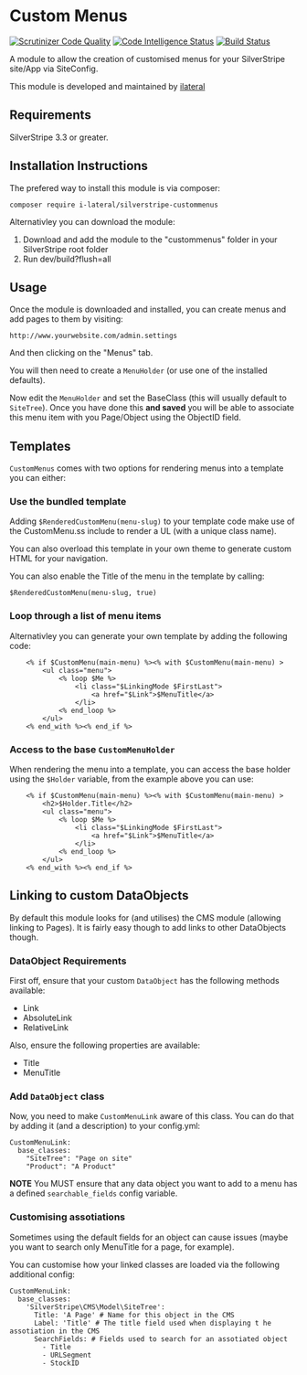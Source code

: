 # Custom Menus

[![Scrutinizer Code Quality](https://scrutinizer-ci.com/g/i-lateral/silverstripe-custommenus/badges/quality-score.png?b=2)](https://scrutinizer-ci.com/g/i-lateral/silverstripe-custommenus/?branch=2)
[![Code Intelligence Status](https://scrutinizer-ci.com/g/i-lateral/silverstripe-custommenus/badges/code-intelligence.svg?b=2)](https://scrutinizer-ci.com/code-intelligence)
[![Build Status](https://travis-ci.org/i-lateral/silverstripe-custommenus.svg?branch=2)](https://travis-ci.org/i-lateral/silverstripe-custommenus)

A module to allow the creation of customised menus for your
SilverStripe site/App via SiteConfig.

This module is developed and maintained by [ilateral](http://www.ilateralweb.co.uk)

## Requirements
SilverStripe 3.3 or greater.

## Installation Instructions

The prefered way to install this module is via composer:

    composer require i-lateral/silverstripe-custommenus

Alternativley you can download the module:

1. Download and add the module to the "custommenus" folder in your SilverStripe root folder
2. Run dev/build?flush=all

## Usage

Once the module is downloaded and installed, you can create menus
and add pages to them by visiting:

    http://www.yourwebsite.com/admin.settings

And then clicking on the "Menus" tab.

You will then need to create a `MenuHolder` (or use one of the installed defaults).

Now edit the `MenuHolder` and set the BaseClass (this will usually default to `SiteTree`). Once you have done this **and saved** you will be able to associate this menu item with you Page/Object using
the ObjectID field.

## Templates

`CustomMenus` comes with two options for rendering menus into a
template you can either:

### Use the bundled template

Adding `$RenderedCustomMenu(menu-slug)` to your template code make
use of the CustomMenu.ss include to render a UL (with a unique class name).

You can also overload this template in your own theme to generate
custom HTML for your navigation.

You can also enable the Title of the menu in the template by calling:

`$RenderedCustomMenu(menu-slug, true)`

### Loop through a list of menu items

Alternativley you can generate your own template by adding the 
following code:

````
    <% if $CustomMenu(main-menu) %><% with $CustomMenu(main-menu) >
        <ul class="menu">
            <% loop $Me %>
                <li class="$LinkingMode $FirstLast">
                    <a href="$Link">$MenuTitle</a>
                </li>
            <% end_loop %>
        </ul>
    <% end_with %><% end_if %>
````

### Access to the base `CustomMenuHolder`

When rendering the menu into a template, you can access the base holder using
the `$Holder` variable, from the example above you can use:

````
    <% if $CustomMenu(main-menu) %><% with $CustomMenu(main-menu) >
        <h2>$Holder.Title</h2>
        <ul class="menu">
            <% loop $Me %>
                <li class="$LinkingMode $FirstLast">
                    <a href="$Link">$MenuTitle</a>
                </li>
            <% end_loop %>
        </ul>
    <% end_with %><% end_if %>
````

## Linking to custom DataObjects

By default this module looks for (and utilises) the CMS module
(allowing linking to Pages). It is fairly easy though to add links
to other DataObjects though.

### DataObject Requirements

First off, ensure that your custom `DataObject` has the following methods available:

- Link
- AbsoluteLink
- RelativeLink

Also, ensure the following properties are available:

- Title
- MenuTitle

### Add `DataObject` class

Now, you need to make `CustomMenuLink` aware of this class. You
can do that by adding it (and a description) to your config.yml:

    CustomMenuLink:
      base_classes:
        "SiteTree": "Page on site"
        "Product": "A Product"

**NOTE** You MUST ensure that any data object you want to add
to a menu has a defined `searchable_fields` config variable.

### Customising assotiations

Sometimes using the default fields for an object can cause issues
(maybe you want to search only MenuTitle for a page, for example).

You can customise how your linked classes are loaded via the following
additional config:

    CustomMenuLink:
      base_classes:
        'SilverStripe\CMS\Model\SiteTree':
          Title: 'A Page' # Name for this object in the CMS
          Label: 'Title' # The title field used when displaying t he assotiation in the CMS
          SearchFields: # Fields used to search for an assotiated object
            - Title
            - URLSegment
            - StockID